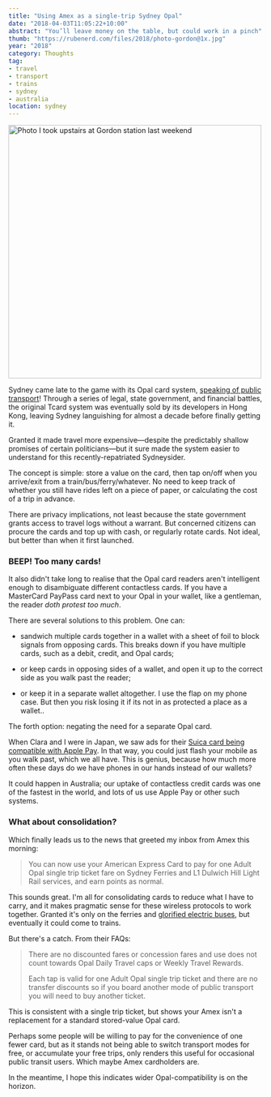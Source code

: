 ```yaml
---
title: "Using Amex as a single-trip Sydney Opal"
date: "2018-04-03T11:05:22+10:00"
abstract: "You’ll leave money on the table, but could work in a pinch"
thumb: "https://rubenerd.com/files/2018/photo-gordon@1x.jpg"
year: "2018"
category: Thoughts
tag:
- travel
- transport
- trains
- sydney
- australia
location: sydney
---
```

<p><img src="https://rubenerd.com/files/2018/photo-gordon@1x.jpg" srcset="https://rubenerd.com/files/2018/photo-gordon@1x.jpg 1x, https://rubenerd.com/files/2018/photo-gordon@2x.jpg 2x" alt="Photo I took upstairs at Gordon station last weekend" style="width:500px" /></p>

Sydney came late to the game with its Opal card system, [speaking of public transport]! Through a series of legal, state government, and financial battles, the original Tcard system was eventually sold by its developers in Hong Kong, leaving Sydney languishing for almost a decade before finally getting it.

Granted it made travel more expensive—despite the predictably shallow promises of certain politicians—but it sure made the system easier to understand for this recently-repatriated Sydneysider.

The concept is simple: store a value on the card, then tap on/off when you arrive/exit from a train/bus/ferry/whatever. No need to keep track of whether you still have rides left on a piece of paper, or calculating the cost of a trip in advance.

There are privacy implications, not least because the state government grants access to travel logs without a warrant. But concerned citizens can procure the cards and top up with cash, or regularly rotate cards. Not ideal, but better than when it first launched.


### BEEP! Too many cards!

It also didn't take long to realise that the Opal card readers aren't intelligent enough to disambiguate different contactless cards. If you have a MasterCard PayPass card next to your Opal in your wallet, like a gentleman, the reader *doth protest too much*.

There are several solutions to this problem. One can:

* sandwich multiple cards together in a wallet with a sheet of foil to block signals from opposing cards. This breaks down if you have multiple cards, such as a debit, credit, and Opal cards;

* or keep cards in opposing sides of a wallet, and open it up to the correct side as you walk past the reader;

* or keep it in a separate wallet altogether. I use the flap on my phone case. But then you risk losing it if its not in as protected a place as a wallet..

The forth option: negating the need for a separate Opal card. 

When Clara and I were in Japan, we saw ads for their [Suica card being compatible with Apple Pay]. In that way, you could just flash your mobile as you walk past, which we all have. This is genius, because how much more often these days do we have phones in our hands instead of our wallets?

It could happen in Australia; our uptake of contactless credit cards was one of the fastest in the world, and lots of us use Apple Pay or other such systems.


### What about consolidation?

Which finally leads us to the news that greeted my inbox from Amex this morning:

> You can now use your American Express Card to pay for one Adult Opal single trip ticket fare on Sydney Ferries and L1 Dulwich Hill Light Rail services, and earn points as normal.

This sounds great. I'm all for consolidating cards to reduce what I have to carry, and it makes pragmatic sense for these wireless protocols to work together. Granted it's only on the ferries and [glorified electric buses], but eventually it could come to trains.

But there's a catch. From their FAQs: 

> There are no discounted fares or concession fares and use does not count towards Opal Daily Travel caps or Weekly Travel Rewards.
> 
> Each tap is valid for one Adult Opal single trip ticket and there are no transfer discounts so if you board another mode of public transport you will need to buy another ticket.

This is consistent with a single trip ticket, but shows your Amex isn't a replacement for a standard stored-value Opal card.

Perhaps some people will be willing to pay for the convenience of one fewer card, but as it stands not being able to switch transport modes for free, or accumulate your free trips, only renders this useful for occasional public transit users. Which maybe Amex cardholders are.

In the meantime, I hope this indicates wider Opal-compatibility is on the horizon.

[speaking of public transport]: https://rubenerd.com/upupuper/ "Rubenerd: Upupuper!"
[Suica card being compatible with Apple Pay]: https://support.apple.com/en-us/HT207155 "Apple Support: Set up a Suica card in Apple Pay"
[glorified electric buses]: https://rubenerd.com/sydney-doesnt-need-trams-needs-metro/ "Rubenerd: Sydney doesn’t need trams, it needs a metro"

